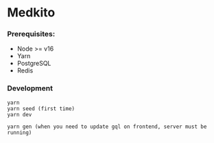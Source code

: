 # Medkito

### Prerequisites:
- Node >= v16
- Yarn
- PostgreSQL
- Redis

### Development
```
yarn
yarn seed (first time)
yarn dev

yarn gen (when you need to update gql on frontend, server must be running)
```
